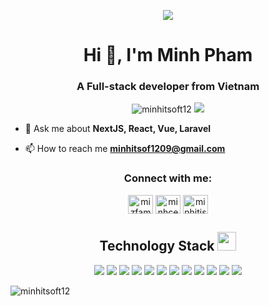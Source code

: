 <p align="center">
<img src="./asset/banner.gif" />
</p>
<h1 align="center">Hi 👋, I'm Minh Pham</h1>
<h3 align="center">A Full-stack developer from Vietnam</h3>

<p align="center"> <img src="https://komarev.com/ghpvc/?username=minhitsoft12&label=Profile%20views&color=0e75b6&style=flat" alt="minhitsoft12" /> <img src="https://badges.pufler.dev/commits/monthly/minhitsoft12" /></p>

- 💬 Ask me about **NextJS, React, Vue, Laravel**

- 📫 How to reach me **minhitsof1209@gmail.com**

<h3 align="center">Connect with me:</h3>
<p align="center">
<a href="https://linkedin.com/in/mizfam" target="blank"><img align="center" src="https://raw.githubusercontent.com/rahuldkjain/github-profile-readme-generator/master/src/images/icons/Social/linked-in-alt.svg" alt="mizfam" height="30" width="40" /></a>
<a href="https://fb.com/minhceo.99" target="blank"><img align="center" src="https://raw.githubusercontent.com/rahuldkjain/github-profile-readme-generator/master/src/images/icons/Social/facebook.svg" alt="minhceo.99" height="30" width="40" /></a>
<a href="https://www.leetcode.com/minhitisoft" target="blank"><img align="center" src="https://raw.githubusercontent.com/rahuldkjain/github-profile-readme-generator/master/src/images/icons/Social/leet-code.svg" alt="minhitisoft" height="30" width="40" /></a>
</p>

<h2 align="center">Technology Stack <img src="https://media.giphy.com/media/WUlplcMpOCEmTGBtBW/giphy.gif" width="30"></h2>

<p align="center">
  <img src="https://img.shields.io/badge/next.js-000000?style=for-the-badge&logo=nextdotjs&logoColor=white"/>
  <img src="https://img.shields.io/badge/react-%2320232a.svg?style=for-the-badge&logo=react&logoColor=%2361DAFB"/>
  <img src="https://img.shields.io/badge/Vue-42b883?style=for-the-badge&logo=vue&logoColor=green"/>
  <img src="https://img.shields.io/badge/typescript-%23007ACC.svg?style=for-the-badge&logo=typescript&logoColor=white"/>
  <img src="https://img.shields.io/badge/JavaScript-F7DF1E?style=for-the-badge&logo=javascript&logoColor=black"/>
  <img src="https://img.shields.io/badge/Laravel-FF2D20?style=for-the-badge&logo=laravel&logoColor=white"/>
  <img src="https://img.shields.io/badge/html5-%23E34F26.svg?style=for-the-badge&logo=html5&logoColor=white"/>
  <img src="https://img.shields.io/badge/CSS-239120?&style=for-the-badge&logo=css3&logoColor=white"/>
  <img src="https://img.shields.io/badge/Tailwind_CSS-38B2AC?style=for-the-badge&logo=tailwind-css&logoColor=white"/>
  <img src="https://img.shields.io/badge/PHP-777BB4?style=for-the-badge&logo=php&logoColor=white"/>
  <img src="https://img.shields.io/badge/MySQL-00000F?style=for-the-badge&logo=mysql&logoColor=white"/>
  <img src="https://img.shields.io/badge/Ubuntu-E95420?style=for-the-badge&logo=ubuntu&logoColor=white"/>
</p>

<p><img align="center" src="https://github-readme-stats.vercel.app/api/top-langs?username=minhitsoft12&show_icons=true&locale=en&layout=compact" alt="minhitsoft12" /></p>

